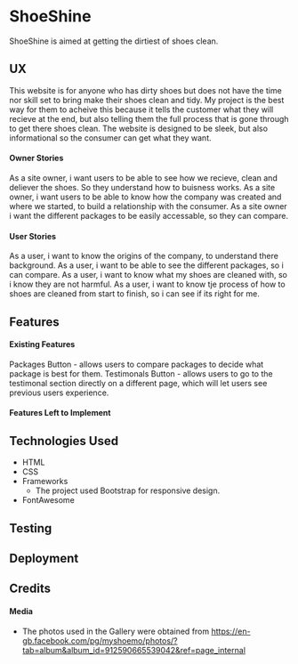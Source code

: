 # ShoeShine

ShoeShine is aimed at getting the dirtiest of shoes clean. 
 
## UX
 
This website is for anyone who has dirty shoes but does not have the time nor skill set to bring make their shoes clean and tidy. My project
is the best way for them to acheive this because it tells the customer what they will recieve at the end, but also telling them the full process
that is gone through to get there shoes clean. The website is designed to be sleek, but also informational so the consumer can get what they want.  

#### Owner Stories

As a site owner, i want users to be able to see how we recieve, clean and deliever the shoes. So they understand how to buisness works.
As a site owner, i want users to be able to know how the company was created and where we started, to build a relationship with the consumer.
As a site owner i want the different packages to be easily accessable, so they can compare.

#### User Stories

As a user, i want to know the origins of the company, to understand there background.
As a user, i want to be able to see the different packages, so i can compare.
As a user, i want to know what my shoes are cleaned with, so i know they are not harmful.
As a user, i want to know tje process of how to shoes are cleaned from start to finish, so i can see if its right for me.

## Features

#### Existing Features

Packages Button - allows users to compare packages to decide what package is best for them.
Testimonals Button - allows users to go to the testimonal section directly on a different page, which will let users see previous users experience.

#### Features Left to Implement

## Technologies Used

- HTML 
- CSS
- Frameworks
  - The project used Bootstrap for responsive design.
- FontAwesome

## Testing


## Deployment


## Credits

#### Media

* The photos used in the Gallery were obtained from https://en-gb.facebook.com/pg/myshoemo/photos/?tab=album&album_id=912590665539042&ref=page_internal